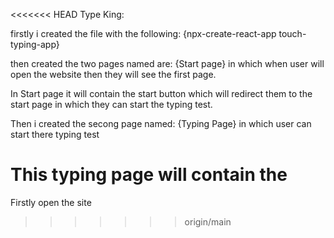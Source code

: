<<<<<<< HEAD
Type King:

firstly i created the file with the following:
{npx-create-react-app touch-typing-app}

then created the two pages named are:
{Start page} in which when user will open the website then they will see the first page.

In Start page it will contain the start button which will redirect them to the start page in which they can start the typing test.

Then i created the secong page named:
{Typing Page} in which user can start there typing test

This typing page will contain the 
=======
Firstly open the site 
>>>>>>> origin/main
